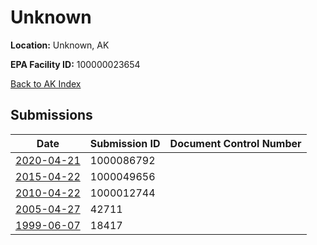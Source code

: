 # Unknown

**Location:** Unknown, AK

**EPA Facility ID:** 100000023654

[Back to AK Index](../../index.md)

## Submissions

| Date | Submission ID | Document Control Number |
|------|--------------|-------------------------|
| [2020-04-21](submissions/1000086792.md) | 1000086792 |  |
| [2015-04-22](submissions/1000049656.md) | 1000049656 |  |
| [2010-04-22](submissions/1000012744.md) | 1000012744 |  |
| [2005-04-27](submissions/42711.md) | 42711 |  |
| [1999-06-07](submissions/18417.md) | 18417 |  |

